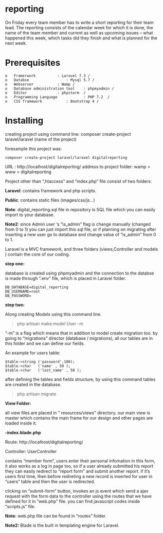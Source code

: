 # reporting

On Friday every team member has to write a short reporting for their team lead.
The reporting consists of the calendar week for which it is done, the name of the team member and
current as well as upcoming issues – what happened this week, which tasks did they finish and what
is planned for the next week.


# Prerequisites
```
o	Framerwork			: Laravel 7.3 /
o	Databse			        : Mysql 5.7 /
o	Webserver			: Wamp /
o	Database administration tool	: phpmyadmin /
o	Editor				: phpstorm  /
o	Programming Language            : PHP 7.2  /
o	CSS framework			: Bootstrap 4 /
```
# Installing
creating project using command line:
	composer create-project laravel/laravel (name of the project)
	
   forexample this project was:

	composer create-project laravel/laravel digitalreporting
	
   URL : http://localhost/digitalreporting/
address to project folder:
       wamp > www > digitalreporting
					
Project other than “,htaccess” and “index.php” file consist of two folders:

**Laravel**: contains framework and php scripts.

**Public**: contains static files (images/css/js...)

**Note**: digital_reporting.sql file in repository is SQL file which you can easily import to your database.

**Note2**: since Admin user ‘s “is_admin” flag is change manually (changed from 0 to 1) you can just import this sql file, or if planning on migrating after inserting a new user go to database and change value of “is_admin” from 0 to 1.

Laravel is a MVC framework, and three folders (views,Controller and models ) contain the core of our coding.

**step one:**

database is created using phpmyadmin and the connection to the databse is made through “.env” file, which is placed in Laravel folder.
```
DB_DATABASE=digital_reporting
DB_USERNAME=root
DB_PASSWORD=
```
**step two:**

Along creating Models using this command line.

> php artisan make:model  User –m

“-m” is a flag which means that in addition to model create migration too. by going to “migrations” director (database / migrations), all our tables are in this folder and we can define our fields.

An example for users table:

```
$table->string ('password',100);
$table->char   ('name' , 50 );
$table->char   ('last_name' , 50 );
```

after defining the tables and fields structure, by using this command tables are created in the database.

> php artisan migrate

**View Folder:**

all view files are placed in “ resources/views"  directory. our main view is master which contains the main frame for our design and other pages are loaded inside it.

**-index.blade.php**

Route: http://localhost/digitalreporting/

Controller: UserController

contains “member form”, users enter their personal infomation in this form, it also works as a log in page too, so if a user already submitted his report they can easily redirect to “report form” and submit another report. if it’s users first time, then before redireting a new record is inserted for user in “users” table and then the user is redirected. 

clicking on “submit-form” button, invokes an js event which send a ajax request with the form data to the controller using the routes that we have defined for it in “web.php” file. you can find javascript codes inside “scripts.js” file.

**Note:** web.php file can be found in “routes” folder.

**Note2:** Blade is the built in templating engine for Laravel.

